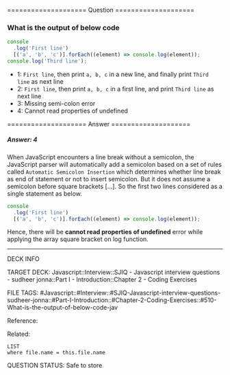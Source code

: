 ==================== Question ====================  

### What is the output of below code

```javascript
console
  .log('First line')
  [('a', 'b', 'c')].forEach((element) => console.log(element));
console.log('Third line');
```

- 1: `First line`, then print `a, b, c` in a new line, and finally print
  `Third line` as next line
- 2: `First line`, then print `a, b, c` in a first line, and print `Third line`
  as next line
- 3: Missing semi-colon error
- 4: Cannot read properties of undefined  

==================== Answer ====================  

##### Answer: 4

When JavaScript encounters a line break without a semicolon, the JavaScript
parser will automatically add a semicolon based on a set of rules called
`Automatic Semicolon Insertion` which determines whether line break as end of
statement or not to insert semicolon. But it does not assume a semicolon before
square brackets [...]. So the first two lines considered as a single statement
as below.

```javascript
console
  .log('First line')
  [('a', 'b', 'c')].forEach((element) => console.log(element));
```

Hence, there will be **cannot read properties of undefined** error while
applying the array square bracket on log function.

---

DECK INFO

TARGET DECK: Javascript::Interview::SJIQ - Javascript interview questions -
sudheer jonna::Part I - Introduction::Chapter 2 - Coding Exercises

FILE TAGS:
#Javascript::#Interview::#SJIQ-Javascript-interview-questions-sudheer-jonna::#Part-I-Introduction::#Chapter-2-Coding-Exercises::#510-What-is-the-output-of-below-code-jav

Reference:

Related:

```dataview
LIST
where file.name = this.file.name
```

QUESTION STATUS: Safe to store
